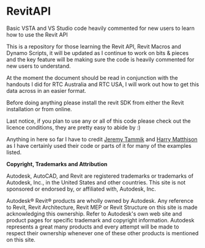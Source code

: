 RevitAPI
========

Basic VSTA and VS Studio code heavily commented for new users to learn how to use the Revit API


This is a repository for those learning the Revit API, Revit Macros and Dynamo Scripts, it will be updated as I continue to work on bits & pieces and the key feature will be making sure the code is heavily commented for new users to understand.

At the moment the document should be read in conjunction with the handouts I did for RTC Australia and RTC USA, I will work out how to get this data across in an easier format.

Before doing anything please install the revit SDK from either the Revit installation or from online.

Last notice, if you plan to use any or all of this code please check out the licence conditions, they are pretty easy to abide by :)

Anything in here so far I have to credit [Jeremy Tammik](http://thebuildingcoder.typepad.com/) and [Harry Matthison](http://boostyourbim.wordpress.com/) as I have certainly used their code or parts of it for many of the examples listed.



<b>Copyright, Trademarks and Attribution</B>

Autodesk, AutoCAD, and Revit are registered trademarks or trademarks of Autodesk, Inc., in the United States and other countries. This site is not sponsored or endorsed by, or affiliated with, Autodesk, Inc.

Autodesk® Revit® products are wholly owned by Autodesk. Any reference to Revit, Revit Architecture, Revit MEP or Revit Structure on this site is made acknowledging this ownership. Refer to Autodesk's own web site and product pages for specific trademark and copyright information. Autodesk represents a great many products and every attempt will be made to respect their ownership whenever one of these other products is mentioned on this site.

